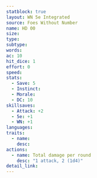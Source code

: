 ```yaml
---
statblock: true
layout: WN 5e Integrated
source: Foes Without Number
name: HD 00
size: 
type: 
subtype: 
words: 
ac: 10
hit_dice: 1
effort: 0
speed: 
stats:
  - Save: 5
  - Instinct: 
  - Morale:
  - DC: 10
skillsaves:
  - Attack: +2
  - 5e: +1
  - WN: +1
languages: 
traits:
  - name: 
    desc: 
actions:
  - name: Total damage per round
    desc: "1 attack, 2 (1d4)"
detail_link: 
---
```


